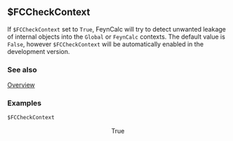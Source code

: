 ## $FCCheckContext

If `$FCCheckContext` set to `True`, FeynCalc will try to detect unwanted leakage of internal objects into the `Global` or `FeynCalc` contexts. The default value is `False`, however `$FCCheckContext` will be automatically enabled in the development version.

### See also

[Overview](Extra/FeynCalc.md)

### Examples

```mathematica
$FCCheckContext
```

$$\text{True}$$
